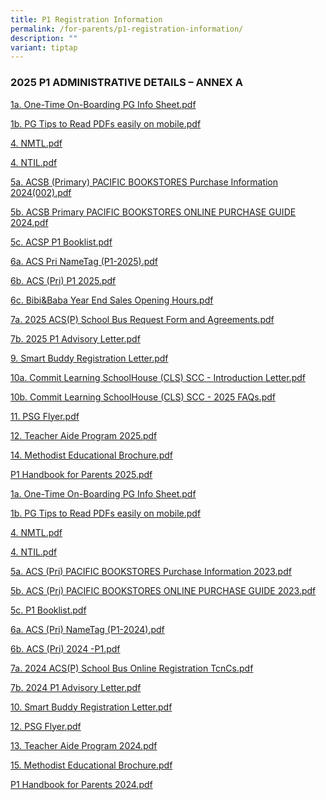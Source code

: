 ```yaml
---
title: P1 Registration Information
permalink: /for-parents/p1-registration-information/
description: ""
variant: tiptap
---
```

<h3><strong>2025 P1 ADMINISTRATIVE DETAILS – ANNEX A</strong></h3>
<p></p>
<p><a href="/files/P1_admin_2025/1aOneTime.pdf" rel="noopener nofollow" target="_blank">1a. One-Time On-Boarding PG Info Sheet.pdf</a>
</p>
<p><a href="/files/P1_admin_2025/1bPGTips.pdf" rel="noopener nofollow" target="_blank">1b. PG Tips to Read PDFs easily on mobile.pdf</a>
</p>
<p><a href="/files/P1_admin_2025/4NMTL.pdf" rel="noopener nofollow" target="_blank">4. NMTL.pdf</a>
</p>
<p><a href="/files/P1_admin_2025/4NTIL.pdf" rel="noopener nofollow" target="_blank">4. NTIL.pdf</a>
</p>
<p><a href="/files/P1_admin_2025/5aACSB.pdf" rel="noopener nofollow" target="_blank">5a. ACSB (Primary) PACIFIC BOOKSTORES Purchase Information 2024(002).pdf</a>
</p>
<p><a href="/files/P1_admin_2025/5bACSB.pdf" rel="noopener nofollow" target="_blank">5b. ACSB Primary PACIFIC BOOKSTORES ONLINE PURCHASE GUIDE 2024.pdf</a>
</p>
<p><a href="/files/P1_admin_2025/5cACSP.pdf" rel="noopener nofollow" target="_blank">5c. ACSP P1 Booklist.pdf</a>
</p>
<p><a href="/files/P1_admin_2025/6a_ACS.pdf" rel="noopener nofollow" target="_blank">6a. ACS Pri NameTag (P1-2025).pdf</a>
</p>
<p><a href="/files/P1_admin_2025/6bACS.pdf" rel="noopener nofollow" target="_blank">6b. ACS (Pri) P1 2025.pdf</a>
</p>
<p><a href="/files/P1_admin_2025/6cBibi_Baba.pdf" rel="noopener nofollow" target="_blank">6c. Bibi&amp;Baba Year End Sales Opening Hours.pdf</a>
</p>
<p><a href="/files/P1_admin_2025/7a2025.pdf" rel="noopener nofollow" target="_blank">7a. 2025 ACS(P) School Bus Request Form and Agreements.pdf</a>
</p>
<p><a href="/files/P1_admin_2025/7b2025.pdf" rel="noopener nofollow" target="_blank">7b. 2025 P1 Advisory Letter.pdf</a>
</p>
<p><a href="/files/P1_admin_2025/9SmartBuddyRegistration.pdf" rel="noopener nofollow" target="_blank">9. Smart Buddy Registration Letter.pdf</a>
</p>
<p><a href="/files/P1_admin_2025/10a_Commit_Learning.pdf" rel="noopener nofollow" target="_blank">10a. Commit Learning SchoolHouse (CLS) SCC -  Introduction Letter.pdf</a>
</p>
<p><a href="/files/P1_admin_2025/10bCommit_Learning.pdf" rel="noopener nofollow" target="_blank">10b. Commit Learning SchoolHouse (CLS) SCC - 2025 FAQs.pdf</a>
</p>
<p><a href="/files/P1_admin_2025/11PSG_Flyer.pdf" rel="noopener nofollow" target="_blank">11. PSG Flyer.pdf</a>
</p>
<p><a href="/files/P1_admin_2025/12TeacherAide.pdf" rel="noopener nofollow" target="_blank">12. Teacher Aide Program 2025.pdf</a>
</p>
<p><a href="/files/P1_admin_2025/14Methodist.pdf" rel="noopener nofollow" target="_blank">14. Methodist Educational Brochure.pdf</a>
</p>
<p><a href="/files/P1_admin_2025/P1Handbook2025.pdf" rel="noopener nofollow" target="_blank">P1 Handbook for Parents 2025.pdf</a>
</p>
<p></p>
<p></p>
<p></p>
<p></p>
<p></p>
<p></p>
<p></p>
<p></p>
<p></p>
<p></p>
<p><a href="/files/P1_admin_details/1aonetimeonboardingpginfosheet.pdf" rel="noopener noreferrer nofollow" target="_blank">1a. One-Time On-Boarding PG Info Sheet.pdf</a>
</p>
<p><a href="/files/P1_admin_details/1bpgtipstoreadpdfseasilyonmobile.pdf" rel="noopener noreferrer nofollow" target="_blank">1b. PG Tips to Read PDFs easily on mobile.pdf</a>
</p>
<p><a href="/files/P1_admin_details/4nmtl1234.pdf" rel="noopener noreferrer nofollow" target="_blank">4. NMTL.pdf</a>
</p>
<p><a href="/files/P1_admin_details/4ntil1234.pdf" rel="noopener noreferrer nofollow" target="_blank">4. NTIL.pdf</a>
</p>
<p><a href="/files/P1_admin_details/5aacsbprimarypacificbookstorespurchaseinformation2023.pdf" rel="noopener noreferrer nofollow" target="_blank">5a. ACS (Pri) PACIFIC BOOKSTORES Purchase Information 2023.pdf</a>
</p>
<p><a href="/files/P1_admin_details/5bacsbprimarypacificbookstoresonlinepurchaseguide2023.pdf" rel="noopener noreferrer nofollow" target="_blank">5b. ACS (Pri) PACIFIC BOOKSTORES ONLINE PURCHASE GUIDE 2023.pdf</a>
</p>
<p><a href="/files/P1_admin_details/5cp1booklist.pdf" rel="noopener noreferrer nofollow" target="_blank">5c. P1 Booklist.pdf</a>
</p>
<p><a href="/files/P1_admin_details/6aacsprinametagp12024.pdf" rel="noopener noreferrer nofollow" target="_blank">6a. ACS (Pri) NameTag (P1-2024).pdf</a>
</p>
<p><a href="/files/P1_admin_details/6bacspri2024p1.pdf" rel="noopener noreferrer nofollow" target="_blank">6b. ACS (Pri) 2024 -P1.pdf</a>
</p>
<p><a href="/files/P1_admin_details/7a2024acspschoolbusonlineregistrationtcncs.pdf" rel="noopener noreferrer nofollow" target="_blank">7a. 2024 ACS(P) School Bus Online Registration TcnCs.pdf</a>
</p>
<p><a href="/files/P1_admin_details/7b2024p1advisoryletter.pdf" rel="noopener noreferrer nofollow" target="_blank">7b. 2024 P1 Advisory Letter.pdf</a>
</p>
<p><a href="/files/P1_admin_details/10smartbuddyregistrationletter.pdf" rel="noopener noreferrer nofollow" target="_blank">10. Smart Buddy Registration Letter.pdf</a>
</p>
<p><a href="/files/P1_admin_details/12psgflyer.pdf" rel="noopener noreferrer nofollow" target="_blank">12. PSG Flyer.pdf</a>
</p>
<p><a href="/files/P1_admin_details/13teacheraideprogram2024.pdf" rel="noopener noreferrer nofollow" target="_blank">13. Teacher Aide Program 2024.pdf</a>
</p>
<p><a href="/files/P1_admin_details/15methodisteducationalbrochure.pdf" rel="noopener noreferrer nofollow" target="_blank">15. Methodist Educational Brochure.pdf</a>
</p>
<p><a href="/files/P1_admin_details/p1handbookforparents2024.pdf" rel="noopener noreferrer nofollow" target="_blank">P1 Handbook for Parents 2024.pdf</a>
</p>